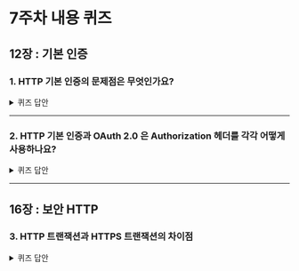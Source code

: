 # 7주차 내용 퀴즈

## 12장 : 기본 인증

### 1. HTTP 기본 인증의 문제점은 무엇인가요?

<details>
<summary>퀴즈 답안</summary>
<div markdown="1">

- 기반으로 하는 base-64 인코딩은 디코딩 하기 쉬운 형태임. (base-64로 인코딩된 비밀번호는 사실상 ‘비밀번호 그대로’ 보내는 것과 다름 없다.)
- 또한 HTTPS 와 함께 사용하지 않는 경우, 데이터가 평문으로 날라감
- 클라이언트에서 인코딩하여 보내는 정보를 중간에서 가로채서, 그대로 서버에 보낼 수 있다.
- 클라이언트는 대부분 아이디와 비밀번호를 통일하므로, 하나를 알면 다른 곳에서도 사용할 염려가 있다.
- 가짜 서버의 위장에 취약하다.
- 프락시나 중개자가 중간에 개입할 경우, 정상적인 동작을 보장하지 않는다.

결국 HTTP 기본 인증은 누군가가 의도치 않게 리소스에 접근하는 것을 막는 목적이다. 즉 해당 데이터에 접근하는 것 자체를 **불편**하게 만든다.

</div>
</details>

---

### 2. HTTP 기본 인증과 OAuth 2.0 은 Authorization 헤더를 각각 어떻게 사용하나요?

<details>
<summary>퀴즈 답안</summary>
<div markdown="1">

- HTTP 기본 인증 : 클라이언트의 ID, 비밀번호를 조합하여 콜론으로 이어붙인 후, 이 문자열을 base64로 인코딩 하여 이 값을 Authorization 헤더에 "Basic [인코딩된 값]"의 형태로 붙여 사용한다.

- OAuth 2.0 : 클라이언트가 엑세스 토큰을 발급받아 Authorization 헤더에 "Bearer [엑세스 토큰]" 의 형태로 붙여서 사용한다.

</div>
</details>

---

## 16장 : 보안 HTTP

### 3. HTTP 트랜잭션과 HTTPS 트랜잭션의 차이점

<details>
<summary>퀴즈 답안</summary>
<div markdown="1">

1. 클라이언트는 먼저, 웹 서버의 443번 포트 (HTTPS의 기본 포트)로 연결한다.
2. 클라이언트와 서버가 암호법 매개변수와 교환 키를 협상하면서 SSL 계층 초기화
3. SSL을 통한 요청과 응답 (이제 이 메시지들은 TCP로 보내기 전에 암호화 됨)
4. SSL 닫힘
5. TCP 닫힘

즉 SSL을 위하여 서버와 클라이언트의 협상 과정이 추가된다.

</div>
</details>
